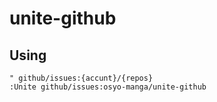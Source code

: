 # unite-github

## Using

```vim
" github/issues:{accunt}/{repos}
:Unite github/issues:osyo-manga/unite-github
```


